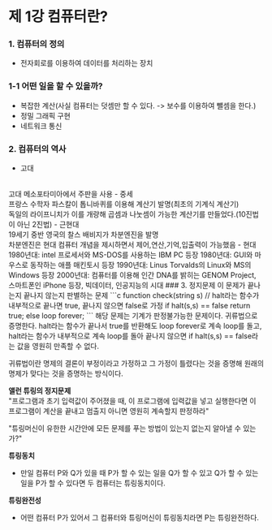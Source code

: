 # 제 1강 컴퓨터란?
### 1. 컴퓨터의 정의
- 전자회로를 이용하여 데이터를 처리하는 장치 
### 1-1 어떤 일을 할 수 있을까?
- 복잡한 계산(사실 컴퓨터는 덧셈만 할 수 있다. -> 보수를 이용하여 뺄셈을 한다.)
- 정밀 그래픽 구현
- 네트워크 통신
### 2. 컴퓨터의 역사
- 고대
<br> 
고대 메소포타미아에서 주판을 사용
- 중세
<br> 
프랑스 수학자 파스칼이 톱니바퀴를 이용해 계산기 발명(최초의 기계식 계산기)
<br> 
독일의 라이프니치가 이를 개량해 곱셈과 나눗셈이 가능한 계산기를 만들었다.(10진법이 아닌 2진법)
- 근현대
<br>
19세기 중반 영국의 찰스 배비지가 차분엔진을 발명
<br>
차분엔진은 현대 컴퓨터 개념을 제시하면서 제어,연산,기억,입출력이 가능했음
- 현대
<br>
1980년대: intel 프로세서와 MS-DOS를 사용하는 IBM PC 등장
1980년대: GUI와 마우스로 동작하는 애플 매킨토시 등장
1990년대: Linus Torvalds의 Linux와 MS의 Windows 등장
2000년대: 컴퓨터를 이용해 인간 DNA를 밝히는 GENOM Project, 스마트폰인 iPhone 등장, 빅데이터, 인공지능의 시대
### 3. 정지문제 
이 문제가 끝나는지 끝나지 않는지 판별하는 문제
```c
    function check(string s)
        // halt라는 함수가 내부적으로 끝나면 true, 끝나지 않으면 false로 가정
        if halt(s,s) == false
            return true;
        else 
            loop forever;    
```
해당 문제는 기계가 판정불가능한 문제이다. 귀류법으로 증명한다. halt라는 함수가 끝나서 true를 반환해도 loop forever로 계속 loop를 돌고, halt라는 함수가 내부적으로 계속 loop를 돌아 끝나지 않으면 if halt(s,s) == false라는 값을 영원히 만족할 수 없다.

귀류법이란 명제의 결론이 부정이라고 가정하고 그 가정이 틀렸다는 것을 증명해 원래의 명제가 맞다는 것을 증명하는 방식이다.

__앨런 튜링의 정지문제__ <br>
"프로그램과 초기 입력값이 주어졌을 때, 이 프로그램에 입력값을 넣고 실행한다면 이 프로그램이 계산을 끝내고 멈출지 아니면 영원히 계속할지 판정하라"

"튜링머신이 유한한 시간안에 모든 문제를 푸는 방법이 있는지 없는지 알아낼 수 있는가?"

__튜링동치__ <br>
- 만일 컴퓨터 P와 Q가 있을 때 P가 할 수 있는 일을 Q가 할 수 있고 Q가 할 수 있는 일을 P가 할 수 있다면 두 컴퓨터는 튜링동치이다.

__튜링완전성__ <br>
- 어떤 컴퓨터 P가 있어서 그 컴퓨터와 튜링머신이 튜링동치라면 P는 튜링완전하다.  




